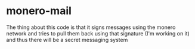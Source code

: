 # monero-mail
The thing about this code is that it signs messages using the monero network and tries to pull them back using that signature (I'm working on it)
and thus there will be a secret messaging system
